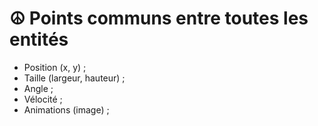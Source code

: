 # ☮ Points communs entre toutes les entités

- Position (x, y) ;
- Taille (largeur, hauteur) ;
- Angle ;
- Vélocité ;
- Animations (image) ;
